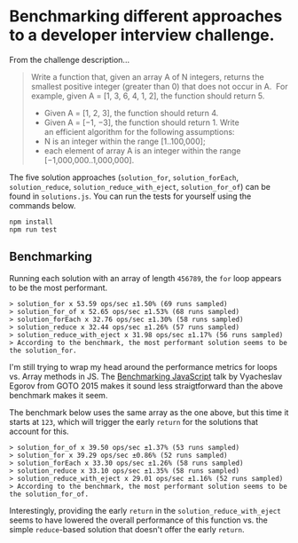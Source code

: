 # Benchmarking different approaches to a developer interview challenge.

From the challenge description...

> Write a function that, given an array A of N integers, returns the smallest positive integer (greater than 0) that does not occur in A. 
> For example, given A = [1, 3, 6, 4, 1, 2], the function should return 5.
>
> - Given A = [1, 2, 3], the function should return 4.
> - Given A = [−1, −3], the function should return 1.
>   Write an efficient algorithm for the following assumptions:
> - N is an integer within the range [1..100,000];
> - each element of array A is an integer within the range [−1,000,000..1,000,000].

The five solution approaches (`solution_for`, `solution_forEach`, `solution_reduce`, `solution_reduce_with_eject`, `solution_for_of`) can be found in `solutions.js`.
You can run the tests for yourself using the commands below.

```
npm install
npm run test
```

## Benchmarking

Running each solution with an array of length `456789`, the `for` loop appears to be the most performant.

```
> solution_for x 53.59 ops/sec ±1.50% (69 runs sampled)
> solution_for_of x 52.65 ops/sec ±1.53% (68 runs sampled)
> solution_forEach x 32.76 ops/sec ±1.30% (58 runs sampled)
> solution_reduce x 32.44 ops/sec ±1.26% (57 runs sampled)
> solution_reduce_with_eject x 31.98 ops/sec ±1.17% (56 runs sampled)
> According to the benchmark, the most performant solution seems to be the solution_for.
```

I'm still trying to wrap my head around the performance metrics for loops vs. Array methods in JS.
The [Benchmarking JavaScript](https://www.youtube.com/watch?v=g0ek4vV7nEA) talk by Vyacheslav Egorov from GOTO 2015 makes it sound less straigtforward than the above benchmark makes it seem.

The benchmark below uses the same array as the one above, but this time it starts at `123`, which will trigger the early `return` for the solutions that account for this.

```
> solution_for_of x 39.50 ops/sec ±1.37% (53 runs sampled)
> solution_for x 39.29 ops/sec ±0.86% (52 runs sampled)
> solution_forEach x 33.30 ops/sec ±1.26% (58 runs sampled)
> solution_reduce x 33.10 ops/sec ±1.35% (58 runs sampled)
> solution_reduce_with_eject x 29.01 ops/sec ±1.16% (52 runs sampled)
> According to the benchmark, the most performant solution seems to be the solution_for_of.
```

Interestingly, providing the early `return` in the `solution_reduce_with_eject` seems to have lowered the overall performance of this function vs. the simple `reduce`-based solution that doesn't offer the early `return`.
